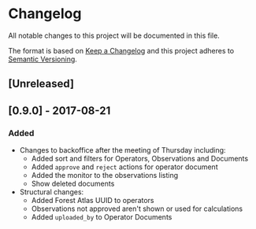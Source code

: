 # Changelog
All notable changes to this project will be documented in this file.

The format is based on [Keep a Changelog](http://keepachangelog.com/en/1.0.0/)
and this project adheres to [Semantic Versioning](http://semver.org/spec/v2.0.0.html).

## [Unreleased]

## [0.9.0] - 2017-08-21
### Added
- Changes to backoffice after the meeting of Thursday including:
  - Added sort and filters for Operators, Observations and Documents
  - Added `approve` and `reject` actions for operator document
  - Added the monitor to the observations listing
  - Show deleted documents
- Structural changes:
  - Added Forest Atlas UUID to operators
  - Observations not approved aren't shown or used for calculations
  - Added `uploaded_by` to Operator Documents